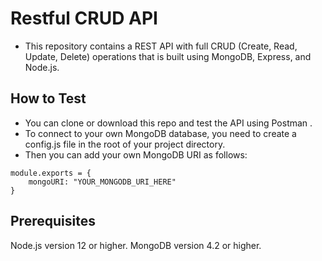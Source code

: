 # Restful CRUD API

- This repository contains a REST API with full CRUD (Create, Read, Update, Delete) operations that is built using MongoDB, Express, and Node.js.

## How to Test 

- You can clone or download this repo and test the API using Postman . 
- To connect to your own MongoDB database, you need to create a config.js file in the root of your project directory. 
- Then you can add your own MongoDB URI as follows:
 
```
module.exports = {
    mongoURI: "YOUR_MONGODB_URI_HERE"
}
```


## Prerequisites
Node.js version 12 or higher.
MongoDB version 4.2 or higher.
